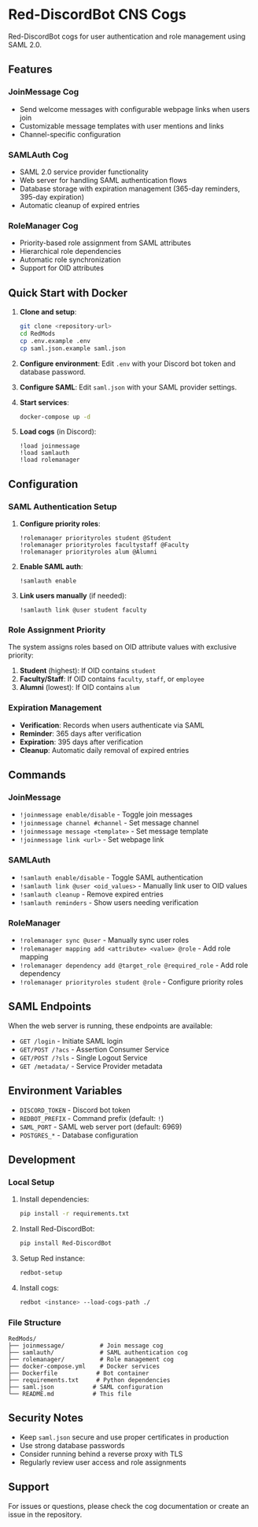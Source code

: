 # Red-DiscordBot CNS Cogs

Red-DiscordBot cogs for user authentication and role management using SAML 2.0.

## Features

### JoinMessage Cog
- Send welcome messages with configurable webpage links when users join
- Customizable message templates with user mentions and links
- Channel-specific configuration

### SAMLAuth Cog  
- SAML 2.0 service provider functionality
- Web server for handling SAML authentication flows
- Database storage with expiration management (365-day reminders, 395-day expiration)
- Automatic cleanup of expired entries

### RoleManager Cog
- Priority-based role assignment from SAML attributes
- Hierarchical role dependencies
- Automatic role synchronization
- Support for OID attributes

## Quick Start with Docker

1. **Clone and setup**:
   ```bash
   git clone <repository-url>
   cd RedMods
   cp .env.example .env
   cp saml.json.example saml.json
   ```

2. **Configure environment**:
   Edit `.env` with your Discord bot token and database password.

3. **Configure SAML**:
   Edit `saml.json` with your SAML provider settings.

4. **Start services**:
   ```bash
   docker-compose up -d
   ```

5. **Load cogs** (in Discord):
   ```
   !load joinmessage
   !load samlauth  
   !load rolemanager
   ```

## Configuration

### SAML Authentication Setup

1. **Configure priority roles**:
   ```
   !rolemanager priorityroles student @Student
   !rolemanager priorityroles facultystaff @Faculty
   !rolemanager priorityroles alum @Alumni
   ```

2. **Enable SAML auth**:
   ```
   !samlauth enable
   ```

3. **Link users manually** (if needed):
   ```
   !samlauth link @user student faculty
   ```

### Role Assignment Priority

The system assigns roles based on OID attribute values with exclusive priority:

1. **Student** (highest): If OID contains `student`
2. **Faculty/Staff**: If OID contains `faculty`, `staff`, or `employee`  
3. **Alumni** (lowest): If OID contains `alum`

### Expiration Management

- **Verification**: Records when users authenticate via SAML
- **Reminder**: 365 days after verification
- **Expiration**: 395 days after verification  
- **Cleanup**: Automatic daily removal of expired entries

## Commands

### JoinMessage
- `!joinmessage enable/disable` - Toggle join messages
- `!joinmessage channel #channel` - Set message channel
- `!joinmessage message <template>` - Set message template
- `!joinmessage link <url>` - Set webpage link

### SAMLAuth  
- `!samlauth enable/disable` - Toggle SAML authentication
- `!samlauth link @user <oid_values>` - Manually link user to OID values
- `!samlauth cleanup` - Remove expired entries
- `!samlauth reminders` - Show users needing verification

### RoleManager
- `!rolemanager sync @user` - Manually sync user roles
- `!rolemanager mapping add <attribute> <value> @role` - Add role mapping
- `!rolemanager dependency add @target_role @required_role` - Add role dependency
- `!rolemanager priorityroles student @role` - Configure priority roles

## SAML Endpoints

When the web server is running, these endpoints are available:

- `GET /login` - Initiate SAML login
- `GET/POST /?acs` - Assertion Consumer Service  
- `GET/POST /?sls` - Single Logout Service
- `GET /metadata/` - Service Provider metadata

## Environment Variables

- `DISCORD_TOKEN` - Discord bot token
- `REDBOT_PREFIX` - Command prefix (default: `!`)
- `SAML_PORT` - SAML web server port (default: 6969)
- `POSTGRES_*` - Database configuration

## Development

### Local Setup

1. Install dependencies:
   ```bash
   pip install -r requirements.txt
   ```

2. Install Red-DiscordBot:
   ```bash
   pip install Red-DiscordBot
   ```

3. Setup Red instance:
   ```bash
   redbot-setup
   ```

4. Install cogs:
   ```bash
   redbot <instance> --load-cogs-path ./
   ```

### File Structure

```
RedMods/
├── joinmessage/          # Join message cog
├── samlauth/             # SAML authentication cog  
├── rolemanager/          # Role management cog
├── docker-compose.yml    # Docker services
├── Dockerfile           # Bot container
├── requirements.txt     # Python dependencies
├── saml.json           # SAML configuration
└── README.md           # This file
```

## Security Notes

- Keep `saml.json` secure and use proper certificates in production
- Use strong database passwords  
- Consider running behind a reverse proxy with TLS
- Regularly review user access and role assignments

## Support

For issues or questions, please check the cog documentation or create an issue in the repository.